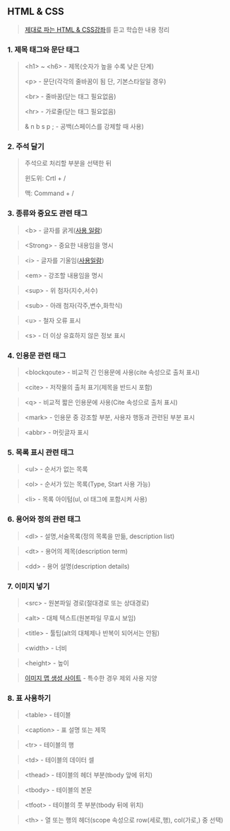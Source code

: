 ## HTML & CSS
> [제대로 파는 HTML & CSS강좌](https://www.youtube.com/watch?v=TrC2x4N0XqY&t=5127s)를 듣고 학습한 내용 정리

### 1. 제목 태그와 문단 태그
> &lt;h1&gt; ~ &lt;h6&gt; - 제목(숫자가 높을 수록 낮은 단계)
> 
> &lt;p&gt; - 문단(각각의 줄바꿈이 됨 단, 기본스타일일 경우)
> 
> &lt;br&gt; - 줄바꿈(닫는 태그 필요없음)
> 
> &lt;hr&gt; - 가로줄(닫는 태그 필요없음)
> 
> & n b s p ; - 공백(스페이스를 강제할 때 사용)
### 2. 주석 달기
>주석으로 처리할 부분을 선택한 뒤
>
> 윈도위: Crtl + /
>
> 맥: Command + /
### 3. 종류와 중요도 관련 태그
> &lt;b&gt; - 글자를 굵게([사용 일람](https://developer.mozilla.org/ko/docs/Web/HTML/Element/b#%EC%82%AC%EC%9A%A9_%EC%9D%BC%EB%9E%8C))

> &lt;Strong&gt; - 중요한 내용임을 명시

> &lt;i&gt; - 글자를 기울임([사용일람](https://developer.mozilla.org/ko/docs/Web/HTML/Element/i#%EC%82%AC%EC%9A%A9_%EC%9D%BC%EB%9E%8C))

>&lt;em&gt; - 강조할 내용임을 명시

>&lt;sup&gt; - 위 첨자(지수,서수)

>&lt;sub&gt; - 아래 첨자(각주,변수,화학식)

>&lt;u&gt; - 철자 오류 표시

>&lt;s&gt; - 더 이상 유효하지 않은 정보 표시
### 4. 인용문 관련 태그
>&lt;blockqoute&gt; - 비교적 긴 인용문에 사용(cite 속성으로 출처 표시)

>&lt;cite&gt; - 저작물의 출처 표기(제목을 반드시 포함)

>&lt;q&gt; - 비교적 짧은 인용문에 사용(Cite 속성으로 출처 표시)

>&lt;mark&gt; - 인용문 중 강조할 부분, 사용자 행동과 관련된 부분 표시

>&lt;abbr&gt; - 머릿글자 표시
### 5. 목록 표시 관련 태그
>&lt;ul&gt; - 순서가 없는 목록

>&lt;ol&gt; - 순서가 있는 목록(Type, Start 사용 가능)

>&lt;li&gt; - 목록 아이텀(ul, ol 태그에 포함시켜 사용)
### 6. 용어와 정의 관련 태그
>&lt;dl&gt; - 설명,서술목록(정의 목록을 만듦, description list)

>&lt;dt&gt; - 용어의 제목(description term)

>&lt;dd&gt; - 용어 설명(description details)
### 7. 이미지 넣기
>&lt;src&gt; - 원본파일 경로(절대경로 또는 상대경로)

>&lt;alt&gt; - 대체 텍스트(원본파일 무효시 보임)

>&lt;title&gt; - 툴팁(alt의 대체제나 반복이 되어서는 안됨)

>&lt;width&gt; - 너비

>&lt;height&gt; - 높이

>[이미지 맵 생성 사이트](https://www.image-map.net/) - 특수한 경우 제외 사용 지양 
### 8. 표 사용하기
>&lt;table&gt; - 테이블

>&lt;caption&gt; - 표 설명 또는 제목

>&lt;tr&gt; - 테이블의 행

>&lt;td&gt; - 테이블의 데이터 셀

>&lt;thead&gt; - 테이블의 헤더 부분(tbody 앞에 위치)

>&lt;tbody&gt; - 테이블의 본문

>&lt;tfoot&gt; - 테이블의 풋 부분(tbody 뒤에 위치)

>&lt;th&gt; - 열 또는 행의 헤더(scope 속성으로 row(세로,행), col(가로,) 중 선택)
